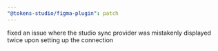 ```yaml
---
"@tokens-studio/figma-plugin": patch
---
```


fixed an issue where the studio sync provider was mistakenly displayed twice upon setting up the connection
